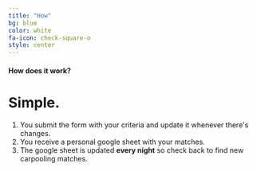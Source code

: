 ```yaml
---
title: "How"
bg: blue
color: white
fa-icon: check-square-o
style: center
---
```


#### How does it work?

# Simple.

1. You submit the form with your criteria and update it whenever there's changes.
2. You receive a personal google sheet with your matches.
3. The google sheet is updated **every night** so check back to find new carpooling matches.
